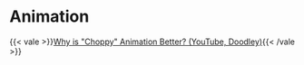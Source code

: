 # Animation

{{< vale >}}[Why is "Choppy" Animation Better? (YouTube, Doodley)](https://www.youtube.com/watch?v=BBoVomEOKbc){{< /vale >}}